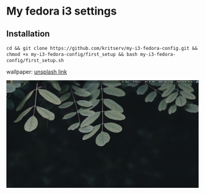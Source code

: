 # My fedora i3 settings

## Installation

```
cd && git clone https://github.com/kritserv/my-i3-fedora-config.git && chmod +x my-i3-fedora-config/first_setup && bash my-i3-fedora-config/first_setup.sh
```

wallpaper: <a href="https://unsplash.com/photos/green-leafed-plant-in-closeup-shot-CBh4D3l0EwM">unsplash link</a>

<img src="/preview.png">
